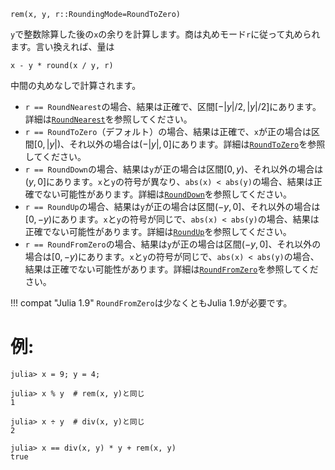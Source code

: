 ```
rem(x, y, r::RoundingMode=RoundToZero)
```

`y`で整数除算した後の`x`の余りを計算します。商は丸めモード`r`に従って丸められます。言い換えれば、量は

```
x - y * round(x / y, r)
```

中間の丸めなしで計算されます。

  * `r == RoundNearest`の場合、結果は正確で、区間$[-|y| / 2, |y| / 2]$にあります。詳細は[`RoundNearest`](@ref)を参照してください。
  * `r == RoundToZero`（デフォルト）の場合、結果は正確で、`x`が正の場合は区間$[0, |y|)$、それ以外の場合は$(-|y|, 0]$にあります。詳細は[`RoundToZero`](@ref)を参照してください。
  * `r == RoundDown`の場合、結果は`y`が正の場合は区間$[0, y)$、それ以外の場合は$(y, 0]$にあります。`x`と`y`の符号が異なり、`abs(x) < abs(y)`の場合、結果は正確でない可能性があります。詳細は[`RoundDown`](@ref)を参照してください。
  * `r == RoundUp`の場合、結果は`y`が正の場合は区間$(-y, 0]$、それ以外の場合は$[0, -y)$にあります。`x`と`y`の符号が同じで、`abs(x) < abs(y)`の場合、結果は正確でない可能性があります。詳細は[`RoundUp`](@ref)を参照してください。
  * `r == RoundFromZero`の場合、結果は`y`が正の場合は区間$(-y, 0]$、それ以外の場合は$[0, -y)$にあります。`x`と`y`の符号が同じで、`abs(x) < abs(y)`の場合、結果は正確でない可能性があります。詳細は[`RoundFromZero`](@ref)を参照してください。

!!! compat "Julia 1.9"
    `RoundFromZero`は少なくともJulia 1.9が必要です。


# 例:

```jldoctest
julia> x = 9; y = 4;

julia> x % y  # rem(x, y)と同じ
1

julia> x ÷ y  # div(x, y)と同じ
2

julia> x == div(x, y) * y + rem(x, y)
true
```
